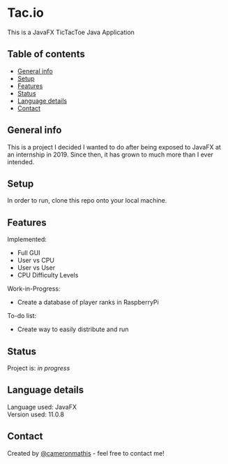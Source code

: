 # Tac.io
This is a JavaFX TicTacToe Java Application

## Table of contents
* [General info](#general-info)
* [Setup](#setup)
* [Features](#features)
* [Status](#status)
* [Language details](#Language-details)
* [Contact](#contact)

## General info
This is a project I decided I wanted to do after being exposed to JavaFX at an internship in 2019. Since then, it has grown to much more than I ever intended.

## Setup
In order to run, clone this repo onto your local machine.

## Features
Implemented:
* Full GUI
* User vs CPU
* User vs User
* CPU Difficulty Levels

Work-in-Progress:
* Create a database of player ranks in RaspberryPi

To-do list:
* Create way to easily distribute and run

## Status
Project is: _in progress_

## Language details
Language used: JavaFX </br>
Version used: 11.0.8

## Contact
Created by [@cameronmathis](https://github.com/cameronmathis/) - feel free to contact me!

